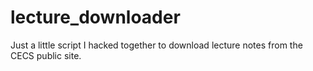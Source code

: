 # lecture_downloader

Just a little script I hacked together to download lecture notes from the CECS public site.
